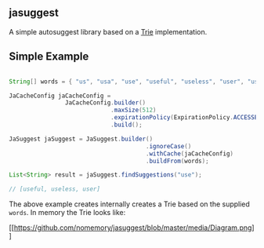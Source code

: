 ## jasuggest

A simple autosuggest library based on a [Trie](https://en.wikipedia.org/wiki/Trie) implementation. 

## Simple Example

```java

String[] words = { "us", "usa", "use", "useful", "useless", "user", "usurper" };

JaCacheConfig jaCacheConfig =
                JaCacheConfig.builder()
                             .maxSize(512)
                             .expirationPolicy(ExpirationPolicy.ACCESSED)
                             .build();

JaSuggest jaSuggest = JaSuggest.builder()
                                       .ignoreCase()
                                       .withCache(jaCacheConfig)
                                       .buildFrom(words);

List<String> result = jaSuggest.findSuggestions("use");

// [useful, useless, user]
```        

The above example creates internally creates a Trie based on the supplied `words`. In memory the Trie looks like:

[[https://github.com/nomemory/jasuggest/blob/master/media/Diagram.png]]
